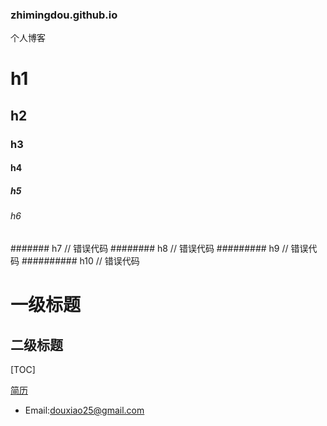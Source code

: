 ### zhimingdou.github.io
个人博客
# h1
## h2
### h3
#### h4
##### h5
###### h6
####### h7      // 错误代码
######## h8     // 错误代码
######### h9    // 错误代码
########## h10  // 错误代码

一级标题
======================
二级标题
---------------------

[TOC]

[简历](https://zhimingdou.github.io)
* Email:douxiao25@gmail.com
